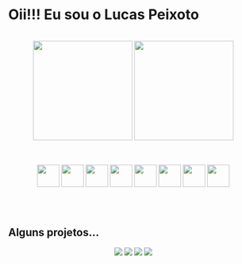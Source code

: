 
<h1>Oii!!! Eu sou o Lucas Peixoto</h1><br/>

<div align="center">
  <img height="200em" src="https://github-readme-stats.vercel.app/api?username=LucasPeixotg&&count_private=true&hide_rank=true&theme=dark&show_icons=true"/>
  <img height="200em" height="100%" src="https://github-readme-stats.vercel.app/api/top-langs/?username=LucasPeixotg&theme=dark"/>
</div>

<br/>

##

<div align="center">
  <img height="45" src="https://cdn.jsdelivr.net/gh/devicons/devicon/icons/python/python-original.svg" />
  <img height="45" src="https://cdn.jsdelivr.net/gh/devicons/devicon/icons/javascript/javascript-original.svg" />
  <img height="45" src="https://cdn.jsdelivr.net/gh/devicons/devicon/icons/typescript/typescript-original.svg" />
  <img height="45" src="https://cdn.jsdelivr.net/gh/devicons/devicon/icons/nodejs/nodejs-original.svg" />
  <img height="45" src="https://cdn.jsdelivr.net/gh/devicons/devicon/icons/express/express-original.svg" />
  <img height="45" src="https://cdn.jsdelivr.net/gh/devicons/devicon/icons/html5/html5-original.svg" />
  <img height="45" src="https://cdn.jsdelivr.net/gh/devicons/devicon/icons/css3/css3-original.svg" />
  <img height="45" src="https://cdn.jsdelivr.net/gh/devicons/devicon/icons/bootstrap/bootstrap-original.svg" />
</div>

##

<br/>

<h2>Alguns projetos...</h2>
<div align="center">
  <a target="_blank" href="https://github.com/LucasPeixotg/genius"><img src="https://github-readme-stats.vercel.app/api/pin/?username=LucasPeixotg&repo=genius&theme=dark"/></a>
  <a target="_blank" href="https://github.com/LucasPeixotg/asteroidsMultiplayer"><img src="https://github-readme-stats.vercel.app/api/pin/?username=LucasPeixotg&repo=asteroidsMultiplayer&theme=dark"/></a>
  <a target="_blank" href="https://github.com/LucasPeixotg/taskist"><img src="https://github-readme-stats.vercel.app/api/pin/?username=LucasPeixotg&repo=taskist&theme=dark"/></a>
  <a target="_blank" href="https://github.com/LucasPeixotg/aStarPathfinding"><img src="https://github-readme-stats.vercel.app/api/pin/?username=LucasPeixotg&repo=aStarPathfinding&theme=dark"/></a>
  
</div>
  
